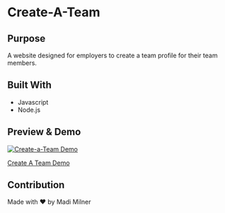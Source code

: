 # Create-A-Team

## Purpose
A website designed for employers to create a team profile for their team members.

## Built With
* Javascript
* Node.js

## Preview & Demo

[![Create-a-Team Demo](https://img.youtube.com/vi/muwUGxmmTn4)](https://www.youtube.com/watch?v=muwUGxmmTn4)  

[Create A Team Demo](https://youtu.be/muwUGxmmTn4)  

## Contribution
Made with ❤️ by Madi Milner
